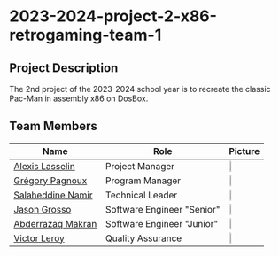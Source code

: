 # 2023-2024-project-2-x86-retrogaming-team-1

## Project Description

The 2nd project of the 2023-2024 school year is to recreate the classic Pac-Man in assembly x86 on DosBox.

## Team Members

| Name | Role | Picture |
| --- | --- | --- |
| [Alexis Lasselin](https://github.com/alexislasselin) | Project Manager | <img src="https://avatars.githubusercontent.com/u/114481578?v=4" width=15%> |
| [Grégory Pagnoux](https://github.com/Gregory-Pagnoux) | Program Manager | <img src="https://avatars.githubusercontent.com/u/114397869?v=4" width=15%> |
| [Salaheddine Namir](https://github.com/T3rryc) | Technical Leader | <img src="https://avatars.githubusercontent.com/u/71770514?v=4" width=15%> |
| [Jason Grosso](https://github.com/JasonGROSSO) | Software Engineer "Senior" | <img src="https://ca.slack-edge.com/T065235SLD6-U06523H78EL-gd1a42f2c990-512" width=15%> |
| [Abderrazaq Makran]() | Software Engineer "Junior" | <img src="https://ca.slack-edge.com/T065235SLD6-U06523HAB16-gfef8c5bc507-512" width=15%> |
| [Victor Leroy](https://github.com/Victor-Leroy) | Quality Assurance | <img src="https://avatars.githubusercontent.com/u/97166029?v=4" width=15%>